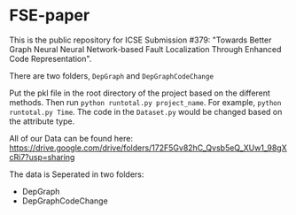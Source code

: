 # FSE-paper

This is the public repository for ICSE Submission #379: "Towards Better Graph Neural Neural Network-based Fault Localization Through Enhanced Code Representation".

There are two folders, `DepGraph` and `DepGraphCodeChange`

Put the pkl file in the root directory of the project based on the different methods. Then run `python runtotal.py project_name`. For example, `python runtotal.py Time`. The code in the `Dataset.py` would be changed based on the attribute type.

All of our Data can be found here: https://drive.google.com/drive/folders/172F5Gv82hC_Qvsb5eQ_XUw1_98gXcRi7?usp=sharing

The data is Seperated in two folders:
* DepGraph
* DepGraphCodeChange
